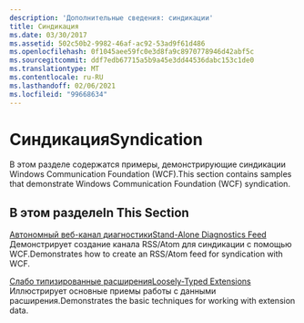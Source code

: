 ```yaml
---
description: 'Дополнительные сведения: синдикации'
title: Синдикация
ms.date: 03/30/2017
ms.assetid: 502c50b2-9982-46af-ac92-53ad9f61d486
ms.openlocfilehash: 0f1045aee59fc0e3d8fa9c8970778946d42abf5c
ms.sourcegitcommit: ddf7edb67715a5b9a45e3dd44536dabc153c1de0
ms.translationtype: MT
ms.contentlocale: ru-RU
ms.lasthandoff: 02/06/2021
ms.locfileid: "99668634"
---
```

# <a name="syndication"></a><span data-ttu-id="ef602-103">Синдикация</span><span class="sxs-lookup"><span data-stu-id="ef602-103">Syndication</span></span>

<span data-ttu-id="ef602-104">В этом разделе содержатся примеры, демонстрирующие синдикации Windows Communication Foundation (WCF).</span><span class="sxs-lookup"><span data-stu-id="ef602-104">This section contains samples that demonstrate Windows Communication Foundation (WCF) syndication.</span></span>  
  
## <a name="in-this-section"></a><span data-ttu-id="ef602-105">В этом разделе</span><span class="sxs-lookup"><span data-stu-id="ef602-105">In This Section</span></span>  

 [<span data-ttu-id="ef602-106">Автономный веб-канал диагностики</span><span class="sxs-lookup"><span data-stu-id="ef602-106">Stand-Alone Diagnostics Feed</span></span>](stand-alone-diagnostics-feed-sample.md)  
 <span data-ttu-id="ef602-107">Демонстрирует создание канала RSS/Atom для синдикации с помощью WCF.</span><span class="sxs-lookup"><span data-stu-id="ef602-107">Demonstrates how to create an RSS/Atom feed for syndication with WCF.</span></span>  
  
 [<span data-ttu-id="ef602-108">Слабо типизированные расширения</span><span class="sxs-lookup"><span data-stu-id="ef602-108">Loosely-Typed Extensions</span></span>](loosely-typed-extensions-sample.md)  
 <span data-ttu-id="ef602-109">Иллюстрирует основные приемы работы с данными расширения.</span><span class="sxs-lookup"><span data-stu-id="ef602-109">Demonstrates the basic techniques for working with extension data.</span></span>
